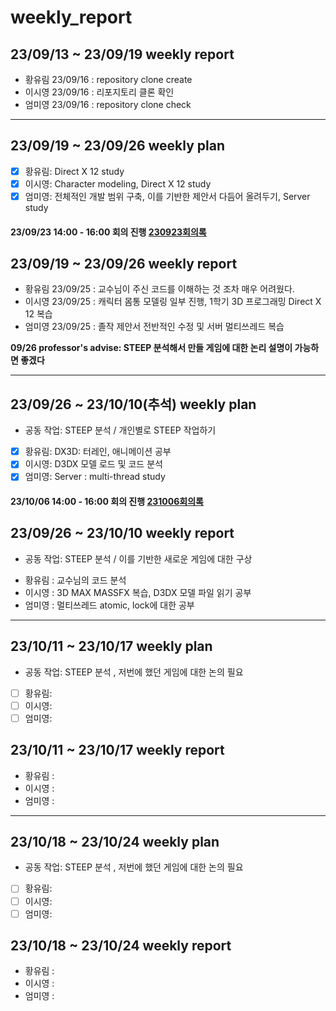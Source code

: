 # weekly_report

## 23/09/13 ~ 23/09/19 weekly report
* 황유림 23/09/16 : repository clone create  
* 이시영 23/09/16 : 리포지토리 클론 확인  
* 엄미영 23/09/16 : repository clone check  

---

## 23/09/19 ~ 23/09/26 weekly plan
- [x] 황유림:  Direct X 12 study
- [x] 이시영:  Character modeling, Direct X 12 study
- [x] 엄미영:  전체적인 개발 범위 구축, 이를 기반한 제안서 다듬어 올려두기, Server study  

#### 23/09/23 14:00 - 16:00 회의 진행 [230923회의록](Meeting_report/report_230923.md)

## 23/09/19 ~ 23/09/26 weekly report
* 황유림 23/09/25 : 교수님이 주신 코드를 이해하는 것 조차 매우 어려웠다.
* 이시영 23/09/25 : 캐릭터 몸통 모델링 일부 진행, 1학기 3D 프로그래밍 Direct X 12 복습
* 엄미영 23/09/25 : 졸작 제안서 전반적인 수정 및 서버 멀티쓰레드 복습  

__09/26 professor's advise: STEEP 분석해서 만들 게임에 대한 논리 설명이 가능하면 좋겠다__  

---

## 23/09/26 ~ 23/10/10(추석) weekly plan
- 공동 작업: STEEP 분석 / 개인별로 STEEP 작업하기
- [x] 황유림: DX3D: 터레인, 애니메이션 공부
- [X] 이시영: D3DX 모델 로드 및 코드 분석
- [X] 엄미영: Server : multi-thread study

#### 23/10/06 14:00 - 16:00 회의 진행 [231006회의록](Meeting_report/report_231006.md)

## 23/09/26 ~ 23/10/10 weekly report
- 공동 작업: STEEP 분석 / 이를 기반한 새로운 게임에 대한 구상
* 황유림 : 교수님의 코드 분석
* 이시영 : 3D MAX MASSFX 복습, D3DX 모델 파일 읽기 공부
* 엄미영 : 멀티쓰레드 atomic, lock에 대한 공부  

---

## 23/10/11 ~ 23/10/17 weekly plan
- 공동 작업: STEEP 분석 , 저번에 했던 게임에 대한 논의 필요  
- [ ] 황유림: 
- [ ] 이시영: 
- [ ] 엄미영:  
  
## 23/10/11 ~ 23/10/17 weekly report
* 황유림 :
* 이시영 : 
* 엄미영 :  
   
---
  
## 23/10/18 ~ 23/10/24 weekly plan
- 공동 작업: STEEP 분석 , 저번에 했던 게임에 대한 논의 필요  
- [ ] 황유림: 
- [ ] 이시영: 
- [ ] 엄미영:  
  
## 23/10/18 ~ 23/10/24 weekly report
* 황유림 :
* 이시영 : 
* 엄미영 :
